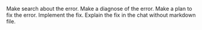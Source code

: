 Make search about the error.
Make a diagnose of the error.
Make a plan to fix the error.
Implement the fix.
Explain the fix in the chat without markdown file.